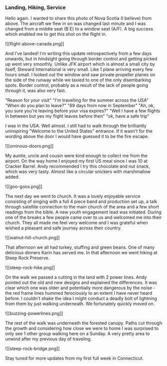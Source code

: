 ### Landing, Hiking, Service

Hello again. I wanted to share this photo of Nova Scotia (I believe) from above. The aircraft we flew in on was changed last minute and I was changed from a middle seat (B E) to a window seat (A/F). A big success which enabled me to get this shot on the flight in.

![[flight-above-canada.png]]


And I've landed! I'm writing this update retrospectively from a few days onwards, but in hindsight going through border control and getting picked up went very smoothly. Unlike JFK airport which is almost a small city by itself, Steward International is very small. Like 1 plane arriving every few hours small. I looked out the window and saw private propeller planes on the side of the runway while we taxied to one of the only disembarking spots. Border control, probably as a result of the lack of people going through it, was also very fast.

"Reason for your visit"
"I'm travelling for the summer across the USA"
"When do you plan to leave?"
"89 days from now in September"
"Ah, ok, you sure you're leaving before your visa expires?"
"Well I have a few flights in between but yes my flight leaves before then"
"ok, have a safe trip"

I was in the USA. Well almost. I still had to walk through the brilliantly uninspiring "Welcome to the United States" entrance. If it wasn't for the wording above the door I would have guessed it to be the fire escape.

![[ominous-doors.png]]

My auntie, uncle and cousin were kind enough to collect me from the airport. On the way home I enjoyed my first US meal since I was 10 at Cracker Barrel. Andy recommended I try this chocolate and nut snack, which was very tasty. Almost like a circular snickers with marshmallow added.

![[goo-goos.png]]

The next day we went to church. It was a lovely enjoyable service consisting of singing with a full 4 piece band and production set up, a talk through satellite connection to the main church of the area and a few short readings from the bible. A new youth engagement lead was initiated. During one of the breaks a few people came over to us and welcomed me into their church. They all made me feel very welcome and I was grateful when wished a pleasant and safe journey across their country. 

![[walnut-hill-church.png]]

That afternoon we all had turkey, stuffing and green beans. One of many delicious dinners Karin has served me. In that afternoon we went hiking at Steep Rock Preserve. 

![[steep-rock-hike.png]]

On the walk we passed a cutting in the land with 2 power lines. Andy pointed out the old and new designs and explained the differences. It was clear which one was older and potentially more dangerous by the noise - the red frame lines hummed ferociously to an extent I have never heard before. I couldn't shake the idea I might conduct a deadly bolt of lightning from them by just walking underneath. We fortunately quickly moved on.

![[buzzing-powerlines.png]]

The rest of the walk was underneath the forested canopy. Paths cut through the growth and considering how close we were to home I was surprised to only see 1 other group walking here on a Sunday. A very pretty area to unwind after my previous day of traveling.

![[steep-rock-bridge.png]]

Stay tuned for more updates from my first full week in Connecticut.
